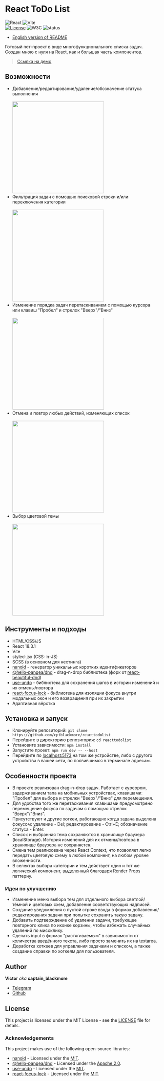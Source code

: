 # React ToDo List

![React](https://img.shields.io/badge/react-%2320232a.svg?style=for-the-badge&logo=react&logoColor=%2361DAFB)
![Vite](https://img.shields.io/badge/vite-%23646CFF.svg?style=for-the-badge&logo=vite&logoColor=white)
<br/>
[![License](https://img.shields.io/badge/License-MIT-green.svg)](./LICENSE)
![W3C](https://img.shields.io/w3c-validation/html?targetUrl=https%3A%2F%2Fcptblackmore-reacttodolist.netlify.app%2F)
![status](https://img.shields.io/website?url=https%3A%2F%2Fcptblackmore-reacttodolist.netlify.app%2F)

- [English version of README](./README.en.md)

Готовый пет-проект в виде многофункционального списка задач. Создан мною с нуля на React, как и большая часть компонентов.

> [Ссылка на демо](https://cptblackmore-reacttodolist.netlify.app/)

## Возможности

- Добавление/редактирование/удаление/обозначение статуса выполнения
  <br/><br/><img src="https://github.com/user-attachments/assets/3c22bb67-a631-44a9-aaa1-0f0bedd7021c" width="300px"/>
- Фильтрация задач с помощью поисковой строки и/или переключения категории
  <br/><br/><img src="https://github.com/user-attachments/assets/219c96c3-542d-47e0-a28d-563adac6667a" width="300px"/>
- Изменение порядка задач перетаскиванием с помощью курсора или клавиш "Пробел" и стрелок "Вверх"/"Вниз"
  <br/><br/><img src="https://github.com/user-attachments/assets/a86690d8-026b-477f-abd2-ba47c1080f7a" width="300px"/>
- Отмена и повтор любых действий, изменяющих список
  <br/><br/><img src="https://github.com/user-attachments/assets/27753b1a-b295-4bfe-8a45-816501aea91c" width="300px"/>
- Выбор цветовой темы
  <br/><br/><img src="https://github.com/user-attachments/assets/8c3bad21-65f2-4c96-b1c2-cbe15f4e0160" width="300px"/>

## Инструменты и подходы

- HTML/CSS/JS
- React 18.3.1
- Vite
- styled-jsx (CSS-in-JS)
- SCSS (в основном для нестинга)
- [nanoid](https://github.com/ai/nanoid) - генератор уникальных коротких идентификаторов
- [@hello-pangea/dnd](https://github.com/hello-pangea/dnd) - drag-n-drop библиотека (форк от [react-beautiful-dnd](https://github.com/atlassian/react-beautiful-dnd))
- [use-undo](https://github.com/homerchen19/use-undo) - библиотека для сохранения шагов в истории изменений и их отмены/повтора
- [react-focus-lock](https://github.com/theKashey/react-focus-lock) - библиотека для изоляции фокуса внутри модальных окон и его возвращения при их закрытии
- Адаптивная вёрстка

## Установка и запуск

- Клонируйте репозиторий: `git clone https://github.com/cptblackmore/reacttodolist`
- Перейдите в директорию репозитория: `cd reacttodolist`
- Установите зависимости: `npm install`
- Запустите проект: `npm run dev -- --host`
- Перейдите по [localhost:5173](http://localhost:5173/) на том же устройстве, либо с другого устройства в вашей сети, по появившимся в терминале адресам.

## Особенности проекта

- В проекте реализован drag-n-drop задач. Работает с курсором, задерживанием тапа на мобильных устройствах, клавишами: "Пробел" для выбора и стрелки "Вверх"/"Вниз" для перемещения.
- Для удобства того же перетаскивания клавишами предусмотрено перемещение фокуса по задачам с помощью стрелок "Вверх"/"Вниз".
- Присутствуют и другие хоткеи, работающие когда задача выделена фокусом: удаление - Del; редактирование - Ctrl+E; обозначение статуса - Enter.
- Список и выбранная тема сохраняются в хранилище браузера (localStorage). История изменений для их отмены/повтора в хранилище браузера не сохраняется.
- Смена тем реализована через React Context, что позволяет легко передать цветовую схему в любой компонент, на любом уровне вложенности.
- В селектах выбора категории и тем действует один и тот же логический компонент, выделенный благодаря Render Props паттерну.

### Идеи по улучшению

- Изменение меню выбора тем для отдельного выбора светлой/тёмной и цветовых схем, добавление сооветствующих надписей.
- Создание уведомления о пустой строке ввода в формах добавления/редактирования задачи при попытке сохранить такую задачу.
- Добавить подтверждение об удалении задачи, требующее повторного клика по иконке корзины, чтобы избежать случайных удалений по миссклику.
- Сделать input в формах "растягиваемым" в зависимости от количества введённого текста, либо просто заменить их на textarea.
- Доработка хоткеев для управления задачами и списком, а также создание справки по хоткеям для пользователя.

## Author

**Victor** _aka_ **captain_blackmore**

- [Telegram](https://t.me/captain_blackmore)
- [Github](https://github.com/cptblackmore)

## License

This project is licensed under the MIT License - see the [LICENSE](./LICENSE) file for details.

### Acknowledgements

This project makes use of the following open-source libraries:

- [nanoid](https://github.com/ai/nanoid) - Licensed under the [MIT](https://github.com/ai/nanoid?tab=MIT-1-ov-file#readme).
- [@hello-pangea/dnd](https://github.com/hello-pangea/dnd) - Licensed under the [Apache 2.0](https://github.com/hello-pangea/dnd?tab=License-1-ov-file#readme).
- [use-undo](https://github.com/homerchen19/use-undo) - Licensed under the [MIT](https://github.com/homerchen19/use-undo?tab=MIT-1-ov-file#readme).
- [react-focus-lock](https://github.com/theKashey/react-focus-lock) - Licensed under the [MIT](https://github.com/theKashey/react-focus-lock?tab=MIT-1-ov-file#readme).
